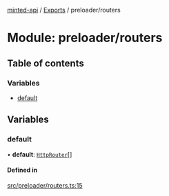 [minted-api](../README.md) / [Exports](../modules.md) / preloader/routers

# Module: preloader/routers

## Table of contents

### Variables

- [default](preloader_routers.md#default)

## Variables

### default

• **default**: [`HttpRouter`](../classes/classes_http_router.HttpRouter.md)[]

#### Defined in

[src/preloader/routers.ts:15](https://github.com/ianzepp/minted-api-ts/blob/ce6db2f/src/preloader/routers.ts#L15)
